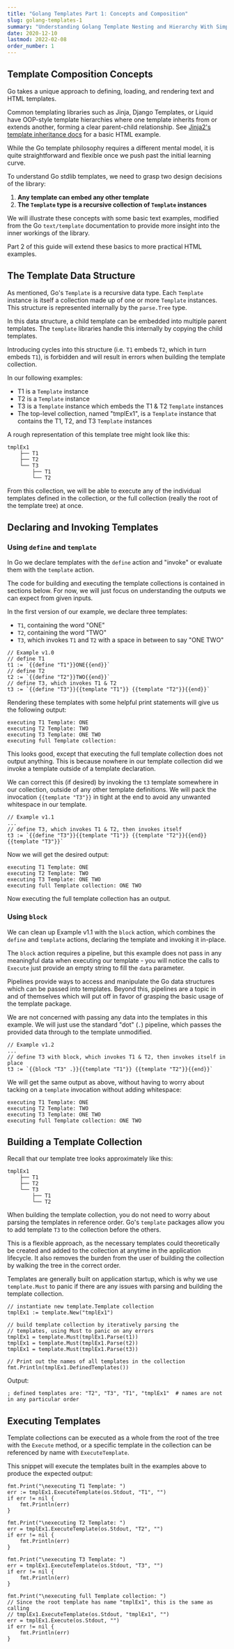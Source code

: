 ```yaml
---
title: "Golang Templates Part 1: Concepts and Composition"
slug: golang-templates-1
summary: "Understanding Golang Template Nesting and Hierarchy With Simple Text Templates"
date: 2020-12-10
lastmod: 2022-02-08
order_number: 1
---
```

## Template Composition Concepts

Go takes a unique approach to defining, loading, and rendering text and HTML templates.

Common templating libraries such as Jinja, Django Templates, or Liquid have OOP-style template hierarchies where one template inherits from or extends another, forming a clear parent-child relationship.
See [Jinja2's template inheritance docs](https://jinja.palletsprojects.com/en/latest/templates/#template-inheritance) for a basic HTML example.

While the Go template philosophy requires a different mental model, it is quite straightforward and flexible once we push past the initial learning curve.

To understand Go stdlib templates, we need to grasp two design decisions of the library:

1. **Any template can embed any other template**
2. **The `Template` type is a recursive collection of `Template` instances**

We will illustrate these concepts with some basic text examples, modified from the Go `text/template` documentation to provide more insight into the inner workings of the library.

Part 2 of this guide will extend these basics to more practical HTML examples.

## The Template Data Structure

As mentioned, Go's `Template` is a recursive data type.
Each `Template` instance is itself a collection made up of one or more `Template` instances.
This structure is represented internally by the `parse.Tree` type.

In this data structure, a child template can be embedded into multiple parent templates.
The `template` libraries handle this internally by copying the child templates.

Introducing cycles into this structure (i.e. `T1` embeds `T2`, which in turn embeds `T1`), is forbidden and will result in errors when building the template collection.

In our following examples:

* T1 is a `Template` instance
* T2 is a `Template` instance
* T3 is a `Template` instance which embeds the T1 & T2 `Template` instances
* The top-level collection, named "tmplEx1", is a `Template` instance that contains the T1, T2, and T3 `Template` instances

A rough representation of this template tree might look like this:

```text
tmplEx1
    ├── T1
    ├── T2
    └── T3
        ├── T1
        └── T2
```

From this collection, we will be able to execute any of the individual templates defined in the collection, or the full collection (really the root of the template tree) at once.

## Declaring and Invoking Templates

### Using `define` and `template`

In Go we declare templates with the `define` action and "invoke" or evaluate them with the `template` action.

The code for building and executing the template collections is contained in sections below.
For now, we will just focus on understanding the outputs we can expect from given inputs.

In the first version of our example, we declare three templates:

* `T1`, containing the word "ONE"
* `T2`, containing the word "TWO"
* `T3`, which invokes `T1` and `T2` with a space in between to say "ONE TWO"

```golang
// Example v1.0
// define T1
t1 := `{{define "T1"}}ONE{{end}}`
// define T2
t2 := `{{define "T2"}}TWO{{end}}`
// define T3, which invokes T1 & T2
t3 := `{{define "T3"}}{{template "T1"}} {{template "T2"}}{{end}}`
```

Rendering these templates with some helpful print statements will give us the following output:

```shell
executing T1 Template: ONE
executing T2 Template: TWO
executing T3 Template: ONE TWO
executing full Template collection: 
```

This looks good, except that executing the full template collection does not output anything.
This is because nowhere in our template collection did we invoke a template outside of a template declaration.

We can correct this (if desired) by invoking the `t3` template somewhere in our collection, outside of any other template definitions.
We will pack the invocation `{{template "T3"}}` in tight at the end to avoid any unwanted whitespace in our template.

```golang
// Example v1.1
...
// define T3, which invokes T1 & T2, then invokes itself
t3 := `{{define "T3"}}{{template "T1"}} {{template "T2"}}{{end}}{{template "T3"}}`
```

Now we will get the desired output:

```shell
executing T1 Template: ONE
executing T2 Template: TWO
executing T3 Template: ONE TWO
executing full Template collection: ONE TWO
```

Now executing the full template collection has an output.

### Using `block`

We can clean up Example v1.1 with the `block` action, which combines the `define` and `template` actions, declaring the template and invoking it in-place.

The `block` action requires a pipeline, but this example does not pass in any meaningful data when executing our template - you will notice the calls to `Execute` just provide an empty string to fill the `data` parameter.

Pipelines provide ways to access and manipulate the Go data structures which can be passed into templates.
Beyond this, pipelines are a topic in and of themselves which will put off in favor of grasping the basic usage of the template package.

We are not concerned with passing any data into the templates in this example.
We will just use the standard "dot" (`.`) pipeline, which passes the provided data through to the template unmodified.

```golang
// Example v1.2
...
// define T3 with block, which invokes T1 & T2, then invokes itself in place
t3 := `{{block "T3" .}}{{template "T1"}} {{template "T2"}}{{end}}`
```

We will get the same output as above, without having to worry about tacking on a `template` invocation without adding whitespace:

```shell
executing T1 Template: ONE
executing T2 Template: TWO
executing T3 Template: ONE TWO
executing full Template collection: ONE TWO
```

## Building a Template Collection

Recall that our template tree looks approximately like this:

```text
tmplEx1
    ├── T1
    ├── T2
    └── T3
        ├── T1
        └── T2
```
When building the template collection, you do not need to worry about parsing the templates in reference order.
Go's `template` packages allow you to add template `T3` to the collection before the others.

This is a flexible approach, as the necessary templates could theoretically be created and added to the collection at anytime in the application lifecycle.
It also removes the burden from the user of building the collection by walking the tree in the correct order.

Templates are generally built on application startup, which is why we use `template.Must` to panic if there are any issues with parsing and building the template collection.

```golang
// instantiate new template.Template collection
tmplEx1 := template.New("tmplEx1")

// build template collection by iteratively parsing the
// templates, using Must to panic on any errors
tmplEx1 = template.Must(tmplEx1.Parse(t1))
tmplEx1 = template.Must(tmplEx1.Parse(t2))
tmplEx1 = template.Must(tmplEx1.Parse(t3))

// Print out the names of all templates in the collection
fmt.Println(tmplEx1.DefinedTemplates())
```

Output:

```shell
; defined templates are: "T2", "T3", "T1", "tmplEx1"  # names are not in any particular order
```

## Executing Templates

Template collections can be executed as a whole from the root of the tree with the `Execute` method, or a specific template in the collection can be referenced by name with `ExecuteTemplate`.

This snippet will execute the templates built in the examples above to produce the expected output:

```golang
fmt.Print("\nexecuting T1 Template: ")
err := tmplEx1.ExecuteTemplate(os.Stdout, "T1", "")
if err != nil {
	fmt.Println(err)
}

fmt.Print("\nexecuting T2 Template: ")
err = tmplEx1.ExecuteTemplate(os.Stdout, "T2", "")
if err != nil {
	fmt.Println(err)
}

fmt.Print("\nexecuting T3 Template: ")
err = tmplEx1.ExecuteTemplate(os.Stdout, "T3", "")
if err != nil {
	fmt.Println(err)
}

fmt.Print("\nexecuting full Template collection: ")
// Since the root template has name "tmplEx1", this is the same as calling
// tmplEx1.ExecuteTemplate(os.Stdout, "tmplEx1", "")
err = tmplEx1.Execute(os.Stdout, "")
if err != nil {
	fmt.Println(err)
}
```
